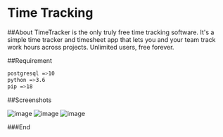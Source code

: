 # Time Tracking
##About
TimeTracker is the only truly free time tracking software. It's a simple time tracker and timesheet app that lets you and your team track work hours across projects. Unlimited users, free forever.


##Requirement
```bash
postgresql =>10
python =>3.6
pip =>18
```


##Screenshots

![image](https://github.com/AahmetTURGUT/TimeTracking/tree/master/app/static/img/home.png)
![image](https://github.com/AahmetTURGUT/TimeTracking/tree/master/app/static/img/report.png)
![image](https://github.com/AahmetTURGUT/TimeTracking/tree/master/app/static/img/tasks.png)









###End

